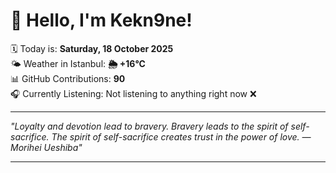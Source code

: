 # 👋 Hello, I'm Kekn9ne!

🗓️ Today is: **Saturday, 18 October 2025**  
🌤️ Weather in Istanbul: **🌦   +16°C**  
📊 GitHub Contributions: **90**  
🎧 Currently Listening: Not listening to anything right now ❌

---

_"Loyalty and devotion lead to bravery. Bravery leads to the spirit of self-sacrifice. The spirit of self-sacrifice creates trust in the power of love. — *Morihei Ueshiba*"_

---
